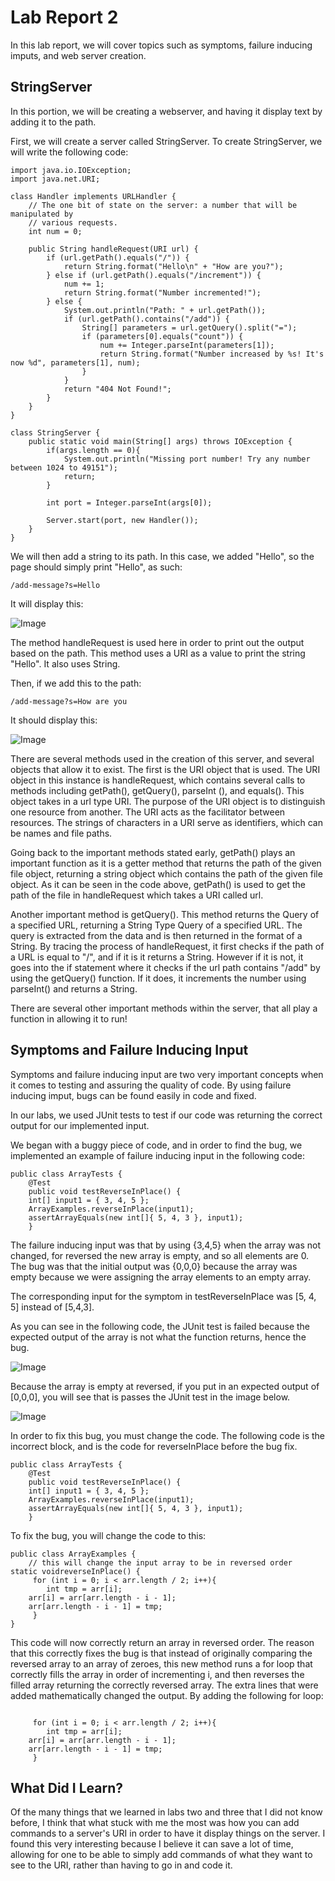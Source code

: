 # Lab Report 2  

In this lab report, we will cover topics such as symptoms, failure inducing imputs, and web server creation.     

## StringServer    

In this portion, we will be creating a webserver, and having it display text by adding it to the path.  

First, we will create a server called StringServer. To create StringServer, we will write the following code:     

```
import java.io.IOException;
import java.net.URI;

class Handler implements URLHandler {
    // The one bit of state on the server: a number that will be manipulated by
    // various requests.
    int num = 0;

    public String handleRequest(URI url) {
        if (url.getPath().equals("/")) {
            return String.format("Hello\n" + "How are you?");
        } else if (url.getPath().equals("/increment")) {
            num += 1;
            return String.format("Number incremented!");
        } else {
            System.out.println("Path: " + url.getPath());
            if (url.getPath().contains("/add")) {
                String[] parameters = url.getQuery().split("=");
                if (parameters[0].equals("count")) {
                    num += Integer.parseInt(parameters[1]);
                    return String.format("Number increased by %s! It's now %d", parameters[1], num);
                }
            }
            return "404 Not Found!";
        }
    }
}

class StringServer {
    public static void main(String[] args) throws IOException {
        if(args.length == 0){
            System.out.println("Missing port number! Try any number between 1024 to 49151");
            return;
        }

        int port = Integer.parseInt(args[0]);

        Server.start(port, new Handler());
    }
}
```  
  
   
   We will then add a string to its path. In this case, we added "Hello", so the page should simply print "Hello", as such:

```
/add-message?s=Hello
```  
It will display this:     

![Image](server2.jpeg)
  
The method handleRequest is used here in order to print out the output based on the path. This method uses a URI as a value to print the string "Hello". It also uses String.
  
Then, if we add this to the path:  
```
/add-message?s=How are you
```  
  
It should display this:      

![Image](server1.jpeg)


There are several methods used in the creation of this server, and several objects that allow it to exist. The first is the URI object that is used. The URI object in this instance is handleRequest, which contains several calls to methods including getPath(), getQuery(), parseInt (), and equals(). This object takes in a url type URI. The purpose of the URI object is to distinguish one resource from another. The URI acts as the facilitator between resources. The strings of characters in a URI serve as identifiers, which can be names and file paths.   

Going back to the important methods stated early, getPath() plays an important function as it is a getter method that returns the path of the given file object, returning a string object which contains the path of the given file object. As it can be seen in the code above, getPath() is used to get the path of the file in handleRequest which takes a URI called url.   

Another important method is getQuery(). This method returns the Query of a specified URL, returning a String Type Query of a specified URL. The query is extracted from the data and is then returned in the format of a String. By tracing the process of handleRequest, it first checks if the path of a URL is equal to "/", and if it is it returns a String. However if it is not, it goes into the if statement where it checks if the url path contains "/add" by using the getQuery() function. If it does, it increments the number using parseInt() and returns a String.

There are several other important methods within the server, that all play a function in allowing it to run!





## Symptoms and Failure Inducing Input  

Symptoms and failure inducing input are two very important concepts when it comes to testing and assuring the quality of code. By using failure inducing imput, bugs can be found easily in code and fixed.   

In our labs, we used JUnit tests to test if our code was returning the correct output for our implemented input.   

We began with a buggy piece of code, and in order to find the bug, we implemented an example of failure inducing input in the following code:   

```
public class ArrayTests {
	@Test 
	public void testReverseInPlace() {
    int[] input1 = { 3, 4, 5 };
    ArrayExamples.reverseInPlace(input1);
    assertArrayEquals(new int[]{ 5, 4, 3 }, input1);
	}
```
  
The failure inducing input was that by using {3,4,5} when the array was not changed, for reversed the new array is empty, and so all elements are 0. The bug was that the initial output was {0,0,0} because the array was empty because we were assigning the array elements to an empty array.   

The corresponding input for the symptom in testReverseInPlace was [5, 4, 5] instead of [5,4,3].  

As you can see in the following code, the JUnit test is failed because the expected output of the array is not what the function returns, hence the bug.  

![Image](code3.jpeg)

Because the array is empty at reversed, if you put in an expected output of [0,0,0], you will see that is passes the JUnit test in the image below.    

![Image](code2.jpeg)
  
In order to fix this bug, you must change the code. The following code is the incorrect block, and is the code for reverseInPlace before the bug fix.   

```
public class ArrayTests {
	@Test 
	public void testReverseInPlace() {
    int[] input1 = { 3, 4, 5 };
    ArrayExamples.reverseInPlace(input1);
    assertArrayEquals(new int[]{ 5, 4, 3 }, input1);
	}
```  

To fix the bug, you will change the code to this:  


```
public class ArrayExamples {
	// this will change the input array to be in reversed order 
static voidreverseInPlace() {
     for (int i = 0; i < arr.length / 2; i++){
    	int tmp = arr[i];
	arr[i] = arr[arr.length - i - 1];
	arr[arr.length - i - 1] = tmp;
     }
}
```  
This code will now correctly return an array in reversed order. The reason that this correctly fixes the bug is that instead of originally comparing the reversed array to an array of zeroes, this new method runs a for loop that correctly fills the array in order of incrementing i, and then reverses the filled array returning the correctly reversed array. The extra lines that were added mathematically changed the output. By adding the following for loop:   
```

     for (int i = 0; i < arr.length / 2; i++){
    	int tmp = arr[i];
	arr[i] = arr[arr.length - i - 1];
	arr[arr.length - i - 1] = tmp;
     }
```  
  


## What Did I Learn?  

Of the many things that we learned in labs two and three that I did not know before, I think that what stuck with me the most was how you can add commands to a server's URI in order to have it display things on the server. I found this very interesting because I believe it can save a lot of time, allowing for one to be able to simply add commands of what they want to see to the URI, rather than having to go in and code it. 


